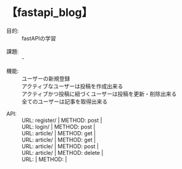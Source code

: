 # 【fastapi_blog】
<dl>
    <dt>目的: </dt> 
    <dd>fastAPIの学習</dd>
</dl>
<dl>
    <dt>課題: </dt> 
    <dd>-</dd>
</dl>
<dl>
    <dt>機能: </dt>
    <dd>ユーザーの新規登録</dd>
    <dd>アクティブなユーザーは投稿を作成出来る</dd>
    <dd>アクティブかつ投稿に紐づくユーザーは投稿を更新・削除出来る</dd>
    <dd>全てのユーザーは記事を取得出来る</dd>
</dl>
<dl>
    <dt>API:</dt>
    <dd>URL: register/ | METHOD: post | </dd>
    <dd>URL: login/ | METHOD: post | </dd>
    <dd>URL: article/ | METHOD: get | </dd>
    <dd>URL: article/<int: id> | METHOD: get | </dd>
    <dd>URL: article/<int: id> | METHOD: post | </dd>
    <dd>URL: article/<int: id> | METHOD: delete | </dd>
    <dd>URL:  | METHOD:  | </dd>
</dl>